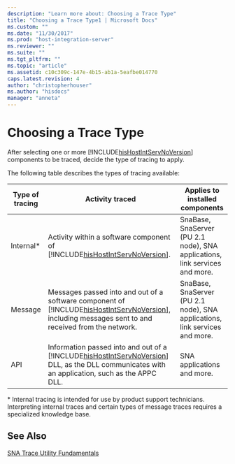 ```yaml
---
description: "Learn more about: Choosing a Trace Type"
title: "Choosing a Trace Type1 | Microsoft Docs"
ms.custom: ""
ms.date: "11/30/2017"
ms.prod: "host-integration-server"
ms.reviewer: ""
ms.suite: ""
ms.tgt_pltfrm: ""
ms.topic: "article"
ms.assetid: c10c309c-147e-4b15-ab1a-5eafbe014770
caps.latest.revision: 4
author: "christopherhouser"
ms.author: "hisdocs"
manager: "anneta"
---
```

# Choosing a Trace Type
After selecting one or more [!INCLUDE[hisHostIntServNoVersion](../includes/hishostintservnoversion-md.md)] components to be traced, decide the type of tracing to apply.  

 The following table describes the types of tracing available:  


| Type of tracing |                                                                                          Activity traced                                                                                          |                       Applies to installed components                       |
|-----------------|---------------------------------------------------------------------------------------------------------------------------------------------------------------------------------------------------|-----------------------------------------------------------------------------|
|   Internal\*    |                                      Activity within a software component of [!INCLUDE[hisHostIntServNoVersion](../includes/hishostintservnoversion-md.md)].                                      | SnaBase, SnaServer (PU 2.1 node), SNA applications, link services and more. |
|     Message     | Messages passed into and out of a software component of [!INCLUDE[hisHostIntServNoVersion](../includes/hishostintservnoversion-md.md)], including messages sent to and received from the network. | SnaBase, SnaServer (PU 2.1 node), SNA applications, link services and more. |
|       API       |    Information passed into and out of a [!INCLUDE[hisHostIntServNoVersion](../includes/hishostintservnoversion-md.md)] DLL, as the DLL communicates with an application, such as the APPC DLL.    |                         SNA applications and more.                          |

 \* Internal tracing is intended for use by product support technicians. Interpreting internal traces and certain types of message traces requires a specialized knowledge base.  

## See Also  
 [SNA Trace Utility Fundamentals](../core/sna-trace-utility-fundamentals1.md)
